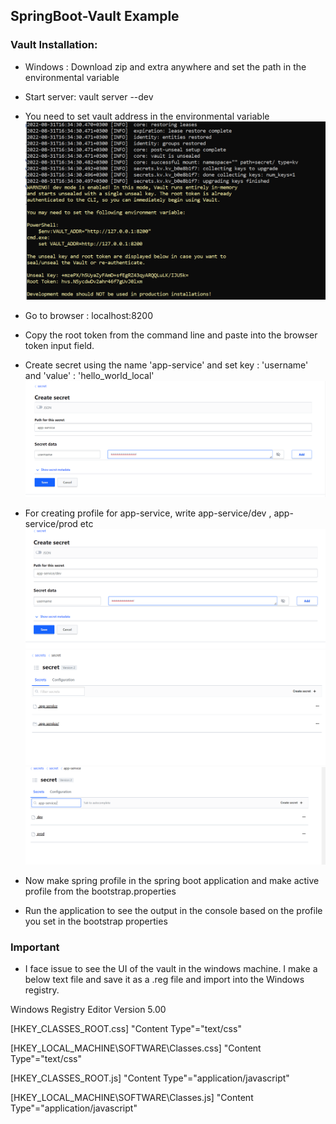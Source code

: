 ## SpringBoot-Vault Example


### Vault Installation:
- Windows : Download zip and extra anywhere and set the path in the environmental variable
- Start server:
        vault server --dev
- You need to set vault address in the environmental variable
![My Image](images/vault_path_token.PNG)
- Go to browser : localhost:8200
- Copy the root token from the command line and paste into the browser token input field.
- Create secret using the name 'app-service' and set key : 'username' and 'value' : 'hello_world_local' 
![My Image](images/vault_secret.PNG)
- For creating profile for app-service, write app-service/dev , app-service/prod etc
![My Image](images/vault_secret_profile.PNG)
![My Image](images/vault_3.PNG)
![My Image](images/vault_4.PNG)

- Now make spring profile in the spring boot application and make active profile from the bootstrap.properties

- Run the application to see the output in the console based on the profile you set in the bootstrap properties

### Important
- I face issue to see the UI of the vault in the windows machine. I make a below text file and save it as a .reg file and import into the Windows registry.


Windows Registry Editor Version 5.00

[HKEY_CLASSES_ROOT\.css]
"Content Type"="text/css"

[HKEY_LOCAL_MACHINE\SOFTWARE\Classes\.css]
"Content Type"="text/css"

[HKEY_CLASSES_ROOT\.js]
"Content Type"="application/javascript"

[HKEY_LOCAL_MACHINE\SOFTWARE\Classes\.js]
"Content Type"="application/javascript"
